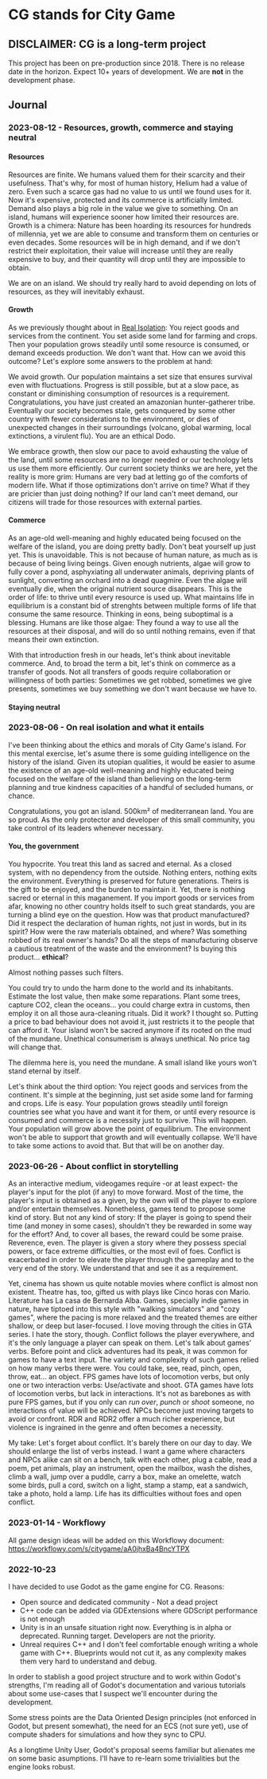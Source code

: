 # CG stands for City Game

## DISCLAIMER: CG is a long-term project
This project has been on pre-production since 2018. There is no release date in the horizon. Expect 10+ years of development. We are **not** in the development phase.


## Journal



### 2023-08-12 - Resources, growth, commerce and staying neutral

#### Resources ####

Resources are finite. We humans valued them for their scarcity and their usefulness. That's why, for most of human history, Helium had a value of zero. Even such a scarce gas had no value to us until we found uses for it. Now it's expensive, protected and its commerce is artificially limited.
Demand also plays a big role in the value we give to something. On an island, humans will experience sooner how limited their resources are. Growth is a chimera: Nature has been hoarding its resources for hundreds of millennia, yet we are able to consume and transform them on centuries or even decades. Some resources will be in high demand, and if we don't restrict their exploitation, their value will increase until they are really expensive to buy, and their quantity will drop until they are impossible to obtain.

We are on an island. We should try really hard to avoid depending on lots of resources, as they will inevitably exhaust.

#### Growth ####

As we previously thought about in [Real Isolation](#2023-08-06---on-real-isolation-and-what-it-entails):
You reject goods and services from the continent. You set aside some land for farming and crops. Then your population grows steadily until some resource is consumed, or demand exceeds production.
We don't want that. How can we avoid this outcome? Let's explore some answers to the problem at hand:

We avoid growth. Our population maintains a set size that ensures survival even with fluctuations. Progress is still possible, but at a slow pace, as constant or diminishing consumption of resources is a requirement. Congratulations, you have just created an amazonian hunter-gatherer tribe. Eventually our society becomes stale, gets conquered by some other country with fewer considerations to the environment, or dies of unexpected changes in their surroundings (volcano, global warming, local extinctions, a virulent flu). You are an ethical Dodo.

We embrace growth, then slow our pace to avoid exhausting the value of the land, until some resources are no longer needed or our technology lets us use them more efficiently. Our current society thinks we are here, yet the reality is more grim: Humans are very bad at letting go of the comforts of modern life. What if those optimizations don't arrive on time? What if they are pricier than just doing nothing? If our land can't meet demand, our citizens will trade for those resources with external parties.

#### Commerce ####

As an age-old well-meaning and highly educated being focused on the welfare of the island, you are doing pretty badly. Don't beat yourself up just yet. This is unavoidable. This is not because of human nature, as much as is because of being living beings. Given enough nutrients, algae will grow to fully cover a pond, asphyxiating all underwater animals, depriving plants of sunlight, converting an orchard into a dead quagmire. Even the algae will eventually die, when the original nutrient source disappears. This is the order of life: to thrive until every resource is used up. What maintains life in equilibrium is a constant bid of strenghts between multiple forms of life that consume the same resource. Thinking in eons, being suboptimal is a blessing. Humans are like those algae: They found a way to use all the resources at their disposal, and will do so until nothing remains, even if that means their own extinction.

With that introduction fresh in our heads, let's think about inevitable commerce. And, to broad the term a bit, let's think on commerce as a transfer of goods. Not all transfers of goods require collaboration or willingness of both parties: Sometimes we get robbed, sometimes we give presents, sometimes we buy something we don't want because we have to.


#### Staying neutral ####



### 2023-08-06 - On real isolation and what it entails

I've been thinking about the ethics and morals of City Game's island.
For this mental exercise, let's asume there is some guiding intelligence on the history of the island. Given its utopian qualities, it would be easier to asume the existence of an age-old well-meaning and highly educated being focused on the welfare of the island than believing on the long-term planning and true kindness capacities of a handful of secluded humans, or chance.

Congratulations, you got an island. 500km² of mediterranean land. You are so proud. As the only protector and developer of this small community, you take control of its leaders whenever necessary.

#### You, the government
You hypocrite. You treat this land as sacred and eternal. As a closed system, with no dependency from the outside. Nothing enters, nothing exits the environment. Everything is preserved for future generations. Theirs is the gift to be enjoyed, and the burden to maintain it.
Yet, there is nothing sacred or eternal in this maganement.
If you import goods or services from afar, knowing no other country holds itself to such great standards, you are turning a blind eye on the question. How was that product manufactured? Did it respect the declaration of human rights, not just in words, but in its spirit? How were the raw materials obtained, and where? Was something robbed of its real owner's hands? Do all the steps of manufacturing observe a cautious treatment of the waste and the environment? Is buying this product... **ethical**?

Almost nothing passes such filters.

You could try to undo the harm done to the world and its inhabitants. Estimate the lost value, then make some reparations. Plant some trees, capture CO2, clean the oceans... you could charge extra in customs, then employ it on all those aura-cleaning rituals. Did it work? I thought so.
Putting a price to bad behaviour does not avoid it, just restricts it to the people that can afford it. Your island won't be sacred anymore if its rooted on the mud of the mundane.
Unethical consumerism is always unethical. No price tag will change that.

The dilemma here is, you need the mundane. A small island like yours won't stand eternal by itself.

Let's think about the third option: You reject goods and services from the continent. It's simple at the beginning, just set aside some land for farming and crops. Life is easy. Your population grows steadily until foreign countries see what you have and want it for them, or until every resource is consumed and commerce is a necessity just to survive. This will happen. Your population will grow above the point of equilibrium. The environment won't be able to support that growth and will eventually collapse. We'll have to take some actions to avoid that. But that will be on another day.


### 2023-06-26 - About conflict in storytelling
As an interactive medium, videogames require -or at least expect- the player's input for the plot (if any) to move forward. Most of the time, the player's input is obtained as a given, by the own will of the player to explore and/or entertain themselves. Nonetheless, games tend to propose some kind of story. But not any kind of story: If the player is going to spend their time (and money in some cases), shouldn't they be rewarded in some way for the effort? And, to cover all bases, the reward could be some praise. Reverence, even. The player is given a story where they possess special powers, or face extreme difficulties, or the most evil of foes. Conflict is exacerbated in order to elevate the player through the gameplay and to the very end of the story. We understand that and see it as a requirement.

Yet, cinema has shown us quite notable movies where conflict is almost non existent. Theatre has, too, gifted us with plays like Cinco horas con Mario. Literature has La casa de Bernarda Alba.
Games, specially indie games in nature, have tiptoed into this style with "walking simulators" and "cozy games", where the pacing is more relaxed and the treated themes are either shallow, or deep but laser-focused.
I love moving through the cities in GTA series. I hate the story, though. Conflict follows the player everywhere, and it's the only language a player can speak on them. Let's talk about games' verbs. Before point and click adventures had its peak, it was common for games to have a text input. The variety and complexity of such games relied on how many verbs there were. You could take, see, read, pinch, open, throw, eat... an object. FPS games have lots of locomotion verbs, but only one or two interaction verbs: Use/activate and shoot. GTA games have lots of locomotion verbs, but lack in interactions. It's not as barebones as with pure FPS games, but if you only can *run over*, *punch* or *shoot* someone, no interactions of value will be achieved. NPCs become just moving targets to avoid or confront. RDR and RDR2 offer a much richer experience, but violence is ingrained in the genre and often becomes a necessity.

My take: Let's forget about conflict. It's barely there on our day to day. We should enlarge the list of verbs instead. I want a game where characters and NPCs alike can sit on a bench, talk with each other, plug a cable, read a poem, pet animals, play an instrument, open the mailbox, wash the dishes, climb a wall, jump over a puddle, carry a box, make an omelette, watch some birds, pull a cord, switch on a light, stamp a stamp, eat a sandwich, take a photo, hold a lamp. Life has its difficulties without foes and open conflict.


### 2023-01-14 - Workflowy

All game design ideas will be added on this Workflowy document: https://workflowy.com/s/citygame/aA0jhxBa4BncYTPX


### 2022-10-23

I have decided to use Godot as the game engine for CG. Reasons:
- Open source and dedicated community - Not a dead project
- C++ code can be added via GDExtensions where GDScript performance is not enough
- Unity is in an unsafe situation right now. Everything is in alpha or deprecated. Running target. Developers are not the priority.
- Unreal requires C++ and I don't feel comfortable enough writing a whole game with C++. Blueprints would not cut it, as any complexity makes them very hard to understand and debug.

In order to stablish a good project structure and to work within Godot's strengths, I'm reading all of Godot's documentation and various tutorials about some use-cases that I suspect we'll encounter during the development.

Some stress points are the Data Oriented Design principles (not enforced in Godot, but present somewhat), the need for an ECS (not sure yet), use of compute shaders for simulations and how they sync to CPU.

As a longtime Unity User, Godot's proposal seems familiar but alienates me on some basic asumptions. I'll have to re-learn some trivialities but the engine looks robust.
